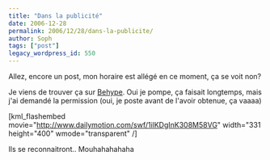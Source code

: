 ```yaml
---
title: "Dans la publicité"
date: 2006-12-28
permalink: 2006/12/28/dans-la-publicite/
author: Soph
tags: ["post"]
legacy_wordpress_id: 550
---
```


Allez, encore un post, mon horaire est allégé en ce moment, ça se voit non?

Je viens de trouver ça sur [Behype](http://www.behype.net/blog/index.php?2006/11/28/30-la-prostipublicite). Oui je pompe, ça faisait longtemps, mais j'ai demandé la permission (oui, je poste avant de l'avoir obtenue, ça vaaaa)

<!-- excerpt -->

[kml_flashembed movie="http://www.dailymotion.com/swf/1ilKDgInK308M58VG" width="331 height="400" wmode="transparent" /]

Ils se reconnaitront.. Mouhahahahaha
